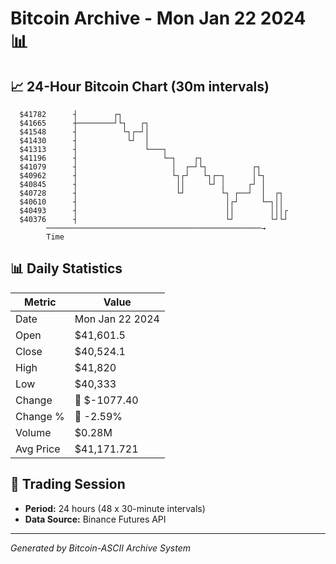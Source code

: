 # Bitcoin Archive - Mon Jan 22 2024 📊

## 📈 24-Hour Bitcoin Chart (30m intervals)

```
  $41782      ┤        ┌┐                                      
  $41665      ┼────────┘└┐   ┌┐                                
  $41548      ┤          └┐┌─┘│                                
  $41430      ┤           └┘  │                                
  $41313      ┤               └───┐                            
  $41196      ┤                   └─┐    ┌┐                    
  $41079      ┤                     │  ┌─┘└┐          ┌┐       
  $40962      ┤                     └┐┌┘   └┐┌─┐      │└┐      
  $40845      ┤                      ││     └┘ │     ┌┘ │      
  $40728      ┤                      └┘        └┐ ┌──┘  │  ┌┐  
  $40610      ┤                                 │┌┘     └─┐││  
  $40493      ┤                                 ││        │││┌ 
  $40376      ┤                                 └┘        └┘└┘ 
        ────────────────────────────────────────────────→
        Time
```

## 📊 Daily Statistics

| Metric | Value |
|--------|-------|
| Date | Mon Jan 22 2024 |
| Open | $41,601.5 |
| Close | $40,524.1 |
| High | $41,820 |
| Low | $40,333 |
| Change | 🔴 $-1077.40 |
| Change % | 🔴 -2.59% |
| Volume | $0.28M |
| Avg Price | $41,171.721 |

## 📅 Trading Session

- **Period:** 24 hours (48 x 30-minute intervals)
- **Data Source:** Binance Futures API

---
*Generated by Bitcoin-ASCII Archive System*
